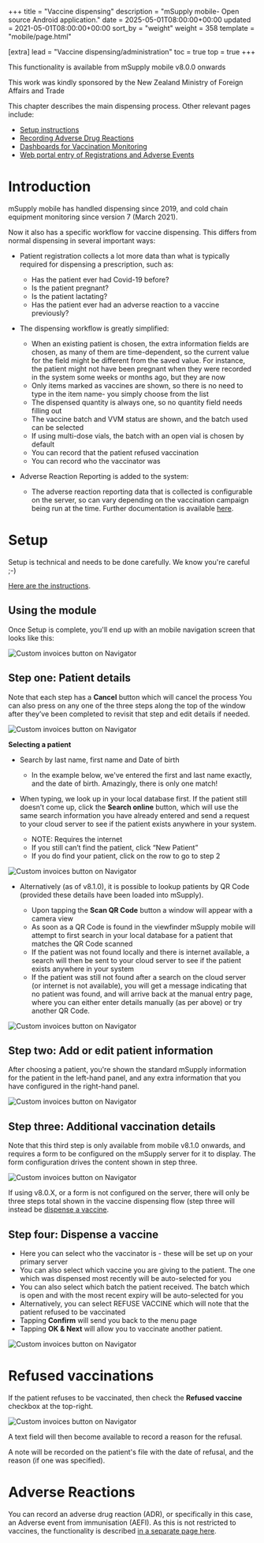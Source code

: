 +++
title = "Vaccine dispensing"
description = "mSupply mobile- Open source Android application."
date = 2025-05-01T08:00:00+00:00
updated = 2021-05-01T08:00:00+00:00
sort_by = "weight"
weight = 358
template = "mobile/page.html"

[extra]
lead = "Vaccine dispensing/administration"
toc = true
top = true
+++


This functionality is available from mSupply mobile v8.0.0 onwards

This work was kindly sponsored by the New Zealand Ministry of Foreign Affairs and Trade

This chapter describes the main dispensing process. Other relevant pages include:

  * [Setup instructions](/mobile/setup/config/#vaccine-dispensing)
  * [Recording Adverse Drug Reactions](/mobile/dispensing_vaccines/adverse-drug-reactions/#entering-an-adverse-reaction-report)
  * [Dashboards for Vaccination Monitoring](/mobile/dispensing_vaccines/vaccination-dashboards/)
  * [Web portal entry of Registrations and Adverse Events](/mobile/dispensing_vaccines/web-apps/)

# Introduction

mSupply mobile has handled dispensing since 2019, and cold chain equipment monitoring since version 7 (March 2021).

Now it also has a specific workflow for vaccine dispensing. This differs from normal dispensing in several important ways:

  * Patient registration collects a lot more data than what is typically required for dispensing a prescription, such as:

    * Has the patient ever had Covid-19 before?
    * Is the patient pregnant?
    * Is the patient lactating?
    * Has the patient ever had an adverse reaction to a vaccine previously?

  * The dispensing workflow is greatly simplified:

    * When an existing patient is chosen, the extra information fields are chosen, as many of them are time-dependent, so the current value for the field might be different from the saved value. For instance, the patient might not have been pregnant when they were recorded in the system some weeks or months ago, but they are now
    * Only items marked as vaccines are shown, so there is no need to type in the item name- you simply choose from the list
    * The dispensed quantity is always one, so no quantity field needs filling out
    * The vaccine batch and VVM status are shown, and the batch used can be selected
    * If using multi-dose vials, the batch with an open vial is chosen by default
    * You can record that the patient refused vaccination
    * You can record who the vaccinator was

  * Adverse Reaction Reporting is added to the system:

    * The adverse reaction reporting data that is collected is configurable on the server, so can vary depending on the vaccination campaign being run at the time. Further documentation is available [here](/mobile/dispensing_vaccines/adverse-drug-reactions/#entering-an-adverse-reaction-report).

# Setup

Setup is technical and needs to be done carefully. We know you're careful ;-)

[Here are the instructions](/mobile/setup/config/#dispensary-mode).

## Using the module

Once Setup is complete, you'll end up with an mobile navigation screen that looks like this:

![Custom invoices button on Navigator](/mobile/introduction/images/VD_module.png)

## Step one: Patient details

Note that each step has a **Cancel** button which will cancel the process
You can also press on any one of the three steps along the top of the window  after they’ve been completed to revisit that step and edit details if needed.

![Custom invoices button on Navigator](/mobile/introduction/images/VD_patient_details.png)

**Selecting a patient**

  * Search by last name, first name and Date of birth
    * In the example below, we've entered the first and last name exactly, and the date of birth. Amazingly, there is only one match!


  * When typing, we look up in your local database first. If the patient still doesn’t come up, click the **Search online** button, which will use the same search information you have already entered and send a request to your cloud server to see if the patient exists anywhere in your system.

    * NOTE: Requires the internet
    * If you still can’t find the patient, click “New Patient”
    * If you do find your patient, click on the row to go to step 2


![Custom invoices button on Navigator](/mobile/introduction/images/VD_patient_details2.png)

  * Alternatively (as of v8.1.0), it is possible to lookup patients by QR Code (provided these details have been loaded into mSupply). 

    * Upon tapping the **Scan QR Code** button a window will appear with a camera view
    * As soon as a QR Code is found in the viewfinder mSupply mobile will attempt to first search in your local database for a patient that matches the QR Code scanned
    * If the patient was not found locally and there is internet available, a search will then be sent to your cloud server to see if the patient exists anywhere in your system
    * If the patient was still not found after a search on the cloud server (or internet is not available), you will get a message indicating that no patient was found, and will arrive back at the manual entry page, where you can either enter details manually (as per above) or try another QR Code.

![Custom invoices button on Navigator](/mobile/introduction/images/VD_patient_details_QR.png)

## Step two: Add or edit patient information

After choosing a patient, you're shown the standard mSupply information for the patient in the left-hand panel, and any extra information that you have configured in the right-hand panel.

![Custom invoices button on Navigator](/mobile/introduction/images/VD_patient_edit.png)

## Step three: Additional vaccination details

Note that this third step is only available from mobile v8.1.0 onwards, and requires a form to be configured on the mSupply server for it to display. The form configuration drives the content shown in step three.

![Custom invoices button on Navigator](/mobile/introduction/images/VD_additional_vaccines.png)

If using v8.0.X, or a form is not configured on the server, there will only be three steps total shown in the vaccine dispensing flow (step three will instead be [dispense a vaccine](/mobile/dispensing_vaccines/vaccine-dispensing/#step-four-dispense-a-vaccine). 

## Step four: Dispense a vaccine

  * Here you can select who the vaccinator is - these will be set up on your primary server
  * You can also select which vaccine you are giving to the patient. The one which was dispensed most recently will be auto-selected for you
  * You can also select which batch the patient received. The batch which is open and with the most recent expiry will be auto-selected for you
  * Alternatively, you can select REFUSE VACCINE which will note that the patient refused to be vaccinated
  * Tapping **Confirm** will send you back to the menu page
  * Tapping **OK & Next** will allow you to vaccinate another patient.


![Custom invoices button on Navigator](/mobile/introduction/images/VD_dispense_vaccine.png)


# Refused vaccinations

If the patient refuses to be vaccinated, then check the **Refused vaccine** checkbox at the top-right. 

![Custom invoices button on Navigator](/mobile/introduction/images/VD_refused_vaccinations.png)

A text field will then become available to record a reason for the refusal.

A note will be recorded on the patient's file with the date of refusal, and the reason (if one was specified).

# Adverse Reactions

You can record an adverse drug reaction (ADR), or specifically in this case, an Adverse event from immunisation (AEFI).
As this is not restricted to vaccines, the functionality is described [in a separate page here](/mobile/dispensing_vaccines/adverse-drug-reactions/).

